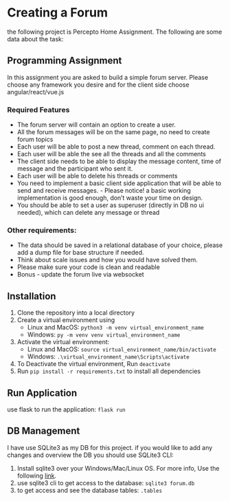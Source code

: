 # Creating a Forum

the following project is Percepto Home Assignment.
The following are some data about the task:

## Programming Assignment

In this assignment you are asked to build a simple forum server. Please choose any framework you desire and for the client side choose angular/react/vue.js

### Required Features

- The forum server will contain an option to create a user.
- All the forum messages will be on the same page, no need to create forum topics
- Each user will be able to post a new thread, comment on each thread.
- Each user will be able the see all the threads and all the comments
- The client side needs to be able to display the message content, time of message and the participant who sent it.
- Each user will be able to delete his threads or comments
- You need to implement a basic client side application that will be able to send and receive messages. - Please notice! a basic working implementation is good enough, don’t waste your time on design.
- You should be able to set a user as superuser (directly in DB no ui needed), which can delete any message or thread

### Other requirements:

- The data should be saved in a relational database of your choice, please add a dump file for base structure if needed.
- Think about scale issues and how you would have solved them.
- Please make sure your code is clean and readable
- Bonus - update the forum live via websocket

## Installation

1. Clone the repository into a local directory
2. Create a virtual environment using
   - Linux and MacOS: `python3 -m venv virtual_environment_name`
   - Windows: `py -m venv venv virtual_environment_name`
3. Activate the virtual environment:
   - Linux and MacOS: `source virtual_environment_name/bin/activate`
   - Windows: `.\virtual_environment_name\Scripts\activate`
4. To Deactivate the virtual environment, Run `deactivate`
5. Run `pip install -r requirements.txt` to install all dependencies

## Run Application

use flask to run the application:
`flask run`

## DB Management

I have use SQLite3 as my DB for this project. if you would like to add any changes and overview the DB you should use SQLite3 CLI:

1. Install sqlite3 over your Windows/Mac/Linux OS.
   For more info, Use the following [link](https://www.servermania.com/kb/articles/install-sqlite/).
2. use sqlite3 cli to get access to the database:
   `sqlite3 forum.db`
3. to get access and see the database tables:
   `.tables`
